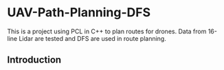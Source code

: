 # UAV-Path-Planning-DFS
This is a project using PCL in C++ to plan routes for drones. 
Data from 16-line Lidar are tested and DFS are used in route planning.
## Introduction 
